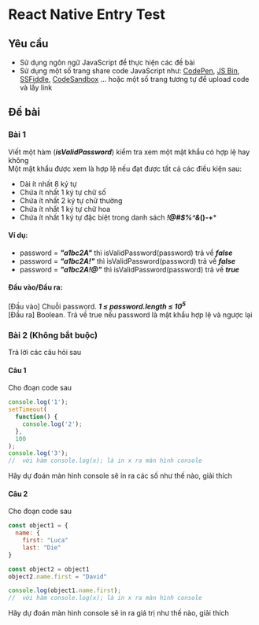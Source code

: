 # React Native Entry Test
## Yêu cầu
 - Sử dụng ngôn ngữ JavaScript để thực hiện các đề bài
 - Sử dụng một số trang share code JavaScript như: [CodePen](https://codepen.io/), [JS Bin](https://jsbin.com/), [SSFiddle](https://jsfiddle.net/), [CodeSandbox](https://codesandbox.io/) ... hoặc một số trang tương tự để upload code và lấy link
## Đề bài
### Bài 1
Viết một hàm (***isValidPassword***) kiểm tra xem một mật khẩu có hợp lệ hay không<br/>
Một mật khẩu được xem là hợp lệ nếu đạt được tất cả các điều kiện sau:
- Dài ít nhất 8 ký tự
- Chứa ít nhất 1 ký tự chữ số
- Chứa ít nhất 2 ký tự chữ thường
- Chứa ít nhất 1 ký tự chữ hoa
- Chứa ít nhất 1 ký tự đặc biệt trong danh sách ***!@#$%^&*()-+***
#### Ví dụ:
- password = ***"a1bc2A"*** thì isValidPassword(password) trả về ***false***
- password = ***"a1bc2A!"*** thì isValidPassword(password) trả về ***false***
- password = ***"a1bc2A!@"*** thì isValidPassword(password) trả về ***true***
#### Đầu vào/Đầu ra:
[Đầu vào] Chuỗi password. ***1 ≤ password.length ≤ 10<sup>5</sup>***<br/>
[Đầu ra] Boolean. Trả về true nếu password là mật khẩu hợp lệ và ngược lại<br/>
### Bài 2 (Không bắt buộc)
Trả lời các câu hỏi sau
#### Câu 1 
Cho đoạn code sau
```javascript
console.log('1');
setTimeout(
  function() {
    console.log('2');
  },
  100
);
console.log('3');
//  với hàm console.log(x); là in x ra màn hình console
```
Hãy dự đoán màn hình console sẽ in ra các số như thế nào, giải thích
#### Câu 2
Cho đoạn code sau
```javascript
const object1 = {
  name: {
    first: "Luca"
    last: "Die"
}

const object2 = object1
object2.name.first = "David"

console.log(object1.name.first);
//  với hàm console.log(x); là in x ra màn hình console
```
Hãy dự đoán màn hình console sẽ in ra giá trị như thế nào, giải thích
